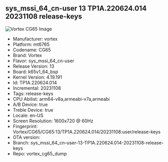 ## sys_mssi_64_cn-user 13 TP1A.220624.014 20231108 release-keys

![Vortex CG65 Image](https://standupwireless.com/wp-content/uploads/CG65.png)

- Manufacturer: vortex
- Platform: mt6765
- Codename: CG65
- Brand: Vortex
- Flavor: sys_mssi_64_cn-user
- Release Version: 13
- Board: k65v1_64_bsp
- Kernel Version: 4.19.191
- Id: TP1A.220624.014
- Incremental: 20231108
- Tags: release-keys
- CPU Abilist: arm64-v8a,armeabi-v7a,armeabi
- A/B Device: true
- Treble Device: true
- Locale: en-US
- Screen Resolution: 1600x720 @ 60Hz
- Fingerprint: Vortex/CG65/CG65:13/TP1A.220624.014/20231108:user/release-keys
- OTA version: 
- Branch: sys_mssi_64_cn-user-13-TP1A.220624.014-20231108-release-keys
- Repo: vortex_cg65_dump
